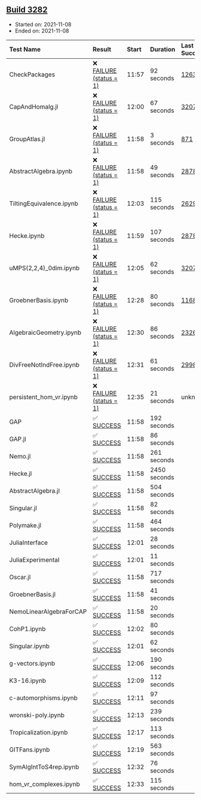 ## [Build 3282](https://oscarci.mathematik.uni-kl.de/job/oscar-stable/3282/)

* Started on: 2021-11-08
* Ended on: 2021-11-08

| Test Name    | Result | Start | Duration | Last Success | First Failure |
|:-------------|:-------|:------|:---------|:-------------|:--------------|
| CheckPackages | ❌ [FAILURE (status = 1)](https://oscarci.mathematik.uni-kl.de/job/oscar-stable/3282/artifact/logs/build-3282/CheckPackages.log) | 11:57 | 92 seconds | [1263](https://oscarci.mathematik.uni-kl.de/job/oscar-stable/1263/) | [1264](https://oscarci.mathematik.uni-kl.de/job/oscar-stable/1264/) |
| CapAndHomalg.jl | ❌ [FAILURE (status = 1)](https://oscarci.mathematik.uni-kl.de/job/oscar-stable/3282/artifact/logs/build-3282/CapAndHomalg.jl.log) | 12:00 | 67 seconds | [3207](https://oscarci.mathematik.uni-kl.de/job/oscar-stable/3207/) | [3208](https://oscarci.mathematik.uni-kl.de/job/oscar-stable/3208/) |
| GroupAtlas.jl | ❌ [FAILURE (status = 1)](https://oscarci.mathematik.uni-kl.de/job/oscar-stable/3282/artifact/logs/build-3282/GroupAtlas.jl.log) | 11:58 | 3 seconds | [871](https://oscarci.mathematik.uni-kl.de/job/oscar-stable/871/) | [872](https://oscarci.mathematik.uni-kl.de/job/oscar-stable/872/) |
| AbstractAlgebra.ipynb | ❌ [FAILURE (status = 1)](https://oscarci.mathematik.uni-kl.de/job/oscar-stable/3282/artifact/logs/build-3282/AbstractAlgebra.ipynb.log) | 11:58 | 49 seconds | [2878](https://oscarci.mathematik.uni-kl.de/job/oscar-stable/2878/) | [2879](https://oscarci.mathematik.uni-kl.de/job/oscar-stable/2879/) |
| TiltingEquivalence.ipynb | ❌ [FAILURE (status = 1)](https://oscarci.mathematik.uni-kl.de/job/oscar-stable/3282/artifact/logs/build-3282/TiltingEquivalence.ipynb.log) | 12:03 | 115 seconds | [2629](https://oscarci.mathematik.uni-kl.de/job/oscar-stable/2629/) | [2630](https://oscarci.mathematik.uni-kl.de/job/oscar-stable/2630/) |
| Hecke.ipynb | ❌ [FAILURE (status = 1)](https://oscarci.mathematik.uni-kl.de/job/oscar-stable/3282/artifact/logs/build-3282/Hecke.ipynb.log) | 11:59 | 107 seconds | [2878](https://oscarci.mathematik.uni-kl.de/job/oscar-stable/2878/) | [2879](https://oscarci.mathematik.uni-kl.de/job/oscar-stable/2879/) |
| uMPS(2,2,4)_0dim.ipynb | ❌ [FAILURE (status = 1)](https://oscarci.mathematik.uni-kl.de/job/oscar-stable/3282/artifact/logs/build-3282/uMPS-2-2-4-_0dim.ipynb.log) | 12:05 | 62 seconds | [3207](https://oscarci.mathematik.uni-kl.de/job/oscar-stable/3207/) | [3208](https://oscarci.mathematik.uni-kl.de/job/oscar-stable/3208/) |
| GroebnerBasis.ipynb | ❌ [FAILURE (status = 1)](https://oscarci.mathematik.uni-kl.de/job/oscar-stable/3282/artifact/logs/build-3282/GroebnerBasis.ipynb.log) | 12:28 | 80 seconds | [1168](https://oscarci.mathematik.uni-kl.de/job/oscar-stable/1168/) | [1169](https://oscarci.mathematik.uni-kl.de/job/oscar-stable/1169/) |
| AlgebraicGeometry.ipynb | ❌ [FAILURE (status = 1)](https://oscarci.mathematik.uni-kl.de/job/oscar-stable/3282/artifact/logs/build-3282/AlgebraicGeometry.ipynb.log) | 12:30 | 86 seconds | [2326](https://oscarci.mathematik.uni-kl.de/job/oscar-stable/2326/) | [2327](https://oscarci.mathematik.uni-kl.de/job/oscar-stable/2327/) |
| DivFreeNotIndFree.ipynb | ❌ [FAILURE (status = 1)](https://oscarci.mathematik.uni-kl.de/job/oscar-stable/3282/artifact/logs/build-3282/DivFreeNotIndFree.ipynb.log) | 12:31 | 61 seconds | [2998](https://oscarci.mathematik.uni-kl.de/job/oscar-stable/2998/) | [2999](https://oscarci.mathematik.uni-kl.de/job/oscar-stable/2999/) |
| persistent_hom_vr.ipynb | ❌ [FAILURE (status = 1)](https://oscarci.mathematik.uni-kl.de/job/oscar-stable/3282/artifact/logs/build-3282/persistent_hom_vr.ipynb.log) | 12:35 | 21 seconds | unknown | unknown |
| GAP | ✅ [SUCCESS](https://oscarci.mathematik.uni-kl.de/job/oscar-stable/3282/artifact/logs/build-3282/GAP.log) | 11:58 | 192 seconds |  |  |
| GAP.jl | ✅ [SUCCESS](https://oscarci.mathematik.uni-kl.de/job/oscar-stable/3282/artifact/logs/build-3282/GAP.jl.log) | 11:58 | 86 seconds |  |  |
| Nemo.jl | ✅ [SUCCESS](https://oscarci.mathematik.uni-kl.de/job/oscar-stable/3282/artifact/logs/build-3282/Nemo.jl.log) | 11:58 | 261 seconds |  |  |
| Hecke.jl | ✅ [SUCCESS](https://oscarci.mathematik.uni-kl.de/job/oscar-stable/3282/artifact/logs/build-3282/Hecke.jl.log) | 11:58 | 2450 seconds |  |  |
| AbstractAlgebra.jl | ✅ [SUCCESS](https://oscarci.mathematik.uni-kl.de/job/oscar-stable/3282/artifact/logs/build-3282/AbstractAlgebra.jl.log) | 11:58 | 504 seconds |  |  |
| Singular.jl | ✅ [SUCCESS](https://oscarci.mathematik.uni-kl.de/job/oscar-stable/3282/artifact/logs/build-3282/Singular.jl.log) | 11:58 | 82 seconds |  |  |
| Polymake.jl | ✅ [SUCCESS](https://oscarci.mathematik.uni-kl.de/job/oscar-stable/3282/artifact/logs/build-3282/Polymake.jl.log) | 11:58 | 464 seconds |  |  |
| JuliaInterface | ✅ [SUCCESS](https://oscarci.mathematik.uni-kl.de/job/oscar-stable/3282/artifact/logs/build-3282/JuliaInterface.log) | 12:01 | 28 seconds |  |  |
| JuliaExperimental | ✅ [SUCCESS](https://oscarci.mathematik.uni-kl.de/job/oscar-stable/3282/artifact/logs/build-3282/JuliaExperimental.log) | 12:01 | 11 seconds |  |  |
| Oscar.jl | ✅ [SUCCESS](https://oscarci.mathematik.uni-kl.de/job/oscar-stable/3282/artifact/logs/build-3282/Oscar.jl.log) | 11:58 | 717 seconds |  |  |
| GroebnerBasis.jl | ✅ [SUCCESS](https://oscarci.mathematik.uni-kl.de/job/oscar-stable/3282/artifact/logs/build-3282/GroebnerBasis.jl.log) | 11:58 | 41 seconds |  |  |
| NemoLinearAlgebraForCAP | ✅ [SUCCESS](https://oscarci.mathematik.uni-kl.de/job/oscar-stable/3282/artifact/logs/build-3282/NemoLinearAlgebraForCAP.log) | 11:58 | 20 seconds |  |  |
| CohP1.ipynb | ✅ [SUCCESS](https://oscarci.mathematik.uni-kl.de/job/oscar-stable/3282/artifact/logs/build-3282/CohP1.ipynb.log) | 12:02 | 80 seconds |  |  |
| Singular.ipynb | ✅ [SUCCESS](https://oscarci.mathematik.uni-kl.de/job/oscar-stable/3282/artifact/logs/build-3282/Singular.ipynb.log) | 12:01 | 62 seconds |  |  |
| g-vectors.ipynb | ✅ [SUCCESS](https://oscarci.mathematik.uni-kl.de/job/oscar-stable/3282/artifact/logs/build-3282/g-vectors.ipynb.log) | 12:06 | 190 seconds |  |  |
| K3-16.ipynb | ✅ [SUCCESS](https://oscarci.mathematik.uni-kl.de/job/oscar-stable/3282/artifact/logs/build-3282/K3-16.ipynb.log) | 12:09 | 112 seconds |  |  |
| c-automorphisms.ipynb | ✅ [SUCCESS](https://oscarci.mathematik.uni-kl.de/job/oscar-stable/3282/artifact/logs/build-3282/c-automorphisms.ipynb.log) | 12:11 | 97 seconds |  |  |
| wronski-poly.ipynb | ✅ [SUCCESS](https://oscarci.mathematik.uni-kl.de/job/oscar-stable/3282/artifact/logs/build-3282/wronski-poly.ipynb.log) | 12:13 | 239 seconds |  |  |
| Tropicalization.ipynb | ✅ [SUCCESS](https://oscarci.mathematik.uni-kl.de/job/oscar-stable/3282/artifact/logs/build-3282/Tropicalization.ipynb.log) | 12:17 | 113 seconds |  |  |
| GITFans.ipynb | ✅ [SUCCESS](https://oscarci.mathematik.uni-kl.de/job/oscar-stable/3282/artifact/logs/build-3282/GITFans.ipynb.log) | 12:19 | 563 seconds |  |  |
| SymAlgIntToS4rep.ipynb | ✅ [SUCCESS](https://oscarci.mathematik.uni-kl.de/job/oscar-stable/3282/artifact/logs/build-3282/SymAlgIntToS4rep.ipynb.log) | 12:32 | 76 seconds |  |  |
| hom_vr_complexes.ipynb | ✅ [SUCCESS](https://oscarci.mathematik.uni-kl.de/job/oscar-stable/3282/artifact/logs/build-3282/hom_vr_complexes.ipynb.log) | 12:33 | 115 seconds |  |  |
